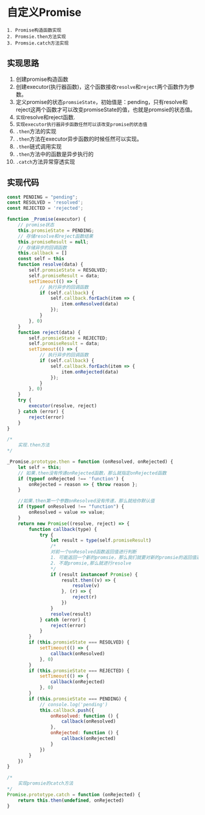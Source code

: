 # 自定义Promise

    1. Promise构造函数实现
    2. Promsie.then方法实现
    3. Promsie.catch方法实现

## 实现思路

1. 创建promise构造函数
2. 创建executor(执行器函数)，这个函数接收<code>resolve</code>和<code>reject</code>两个函数作为参数。
3. 定义promise的状态<code>promsieState</code>，初始值是：pending，只有resolve和reject这两个函数才可以改变promiseState的值，也就是promsie的状态值。
4. <code>实现</code>resolve和reject函数.
5. <code>实现executor执行器异步函数任然可以该改变promise的状态值</code>
6. <code>.then</code>方法的实现
7. <code>.then</code>方法在executor异步函数的时候任然可以实现。
8. <code>.then</code>链式调用实现
9. <code>.then</code>方法中的函数是异步执行的
10. <code>.catch</code>方法异常穿透实现

## 实现代码

```javascript
const PENDING = "pending";
const RESOLVED = 'resolved';
const REJECTED = 'rejected';

function _Promise(executor) {
    // promise状态
    this.promsieState = PENDING;
    // 存储resolve和reject函数结果
    this.promiseResult = null;
    // 存储异步的回调函数
    this.callback = []
    const self = this
    function resolve(data) {
        self.promsieState = RESOLVED;
        self.promiseResult = data;
        setTimeout(() => {
            // 执行异步的回调函数
            if (self.callback) {
                self.callback.forEach(item => {
                    item.onResolved(data)
                });
            }
        }, 0)
    }
    function reject(data) {
        self.promsieState = REJECTED;
        self.promiseResult = data;
        setTimeout(() => {
            // 执行异步的回调函数
            if (self.callback) {
                self.callback.forEach(item => {
                    item.onRejected(data)
                });
            }
        }, 0)
    }
    try {
        executor(resolve, reject)
    } catch (error) {
        reject(error)
    }
}

/*
    实现.then方法
*/

_Promise.prototype.then = function (onResolved, onRejected) {
    let self = this;
    // 如果.then没有传递onRejected函数，那么就指定onRejected函数
    if (typeof onRejected !== 'function') {
        onRejected = reason => { throw reason };
    }

    //如果.then第一个参数onResolved没有传递，那么就给你默认值
    if (typeof onResolved !== "function") {
        onResolved = value => value;
    }
    return new Promise((resolve, reject) => {
        function callback(type) {
            try {
                let result = type(self.promiseResult)
                /*
                对前一个onResolved函数返回值进行判断
                1. 可能返回一个新的promsie，那么我们就要对新的promsie的返回值进行判断
                2. 不是promsie,那么就进行resolve
                */
                if (result instanceof Promise) {
                    result.then((v) => {
                        resolve(v)
                    }, (r) => {
                        reject(r)
                    })
                }
                resolve(result)
            } catch (error) {
                reject(error)
            }
        }
        if (this.promsieState === RESOLVED) {
            setTimeout(() => {
                callback(onResolved)
            }, 0)
        }
        if (this.promsieState === REJECTED) {
            setTimeout(() => {
                callback(onRejected)
            }, 0)
        }
        if (this.promsieState === PENDING) {
            // console.log('pending')
            this.callback.push({
                onResolved: function () {
                    callback(onResolved)
                },
                onRejected: function () {
                    callback(onRejected)
                }
            })
        }
    })
}

/*
    实现promsie的catch方法
*/
Promise.prototype.catch = function (onRejected) {
    return this.then(undefined, onRejected)
}
```